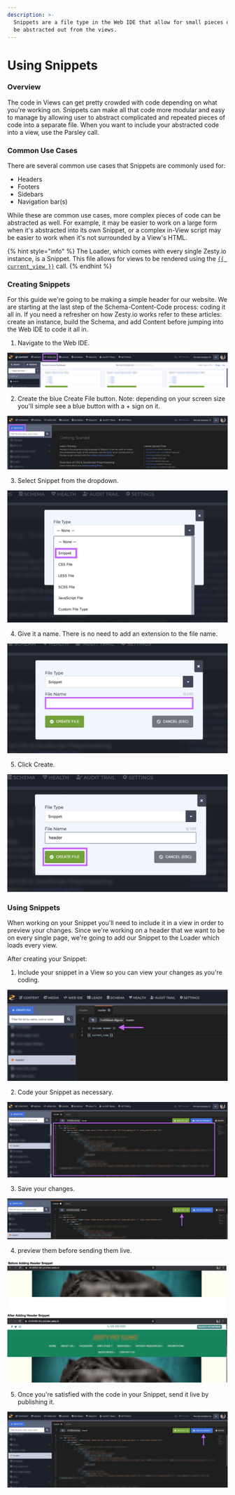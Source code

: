 ```yaml
---
description: >-
  Snippets are a file type in the Web IDE that allow for small pieces of code to
  be abstracted out from the views.
---
```


# Using Snippets

###  Overview 

The code in Views can get pretty crowded with code depending on what you're working on. Snippets can make all that code more modular and easy to manage by allowing user to abstract complicated and repeated pieces of code into a separate file. When you want to include your abstracted code into a view, use the Parsley  call. 

### Common Use Cases 

There are several common use cases that Snippets are commonly used for: 

* Headers 
* Footers 
* Sidebars 
* Navigation bar\(s\) 

While these are common use cases, more complex pieces of code can be abstracted as well. For example, it may be easier to work on a large form when it's abstracted into its own Snippet, or a complex in-View script may be easier to work when it's not surrounded by a View's HTML. 

{% hint style="info" %}
The Loader, which comes with every single Zesty.io instance, is a Snippet. This file allows for views to be rendered using the [`{{ current_view }}`](https://zesty.org/services/web-engine/introduction-to-parsley/parsley-index#current_view) call. 
{% endhint %}

### Creating Snippets 

For this guide we're going to be making a simple header for our website. We are starting at the last step of the Schema-Content-Code process: coding it all in. If you need a refresher on how Zesty.io works refer to these articles: create an instance, build the Schema, and add Content before jumping into the Web IDE to code it all in. 

1. Navigate to the Web IDE.

![Navigate to the Web IDE.](../.gitbook/assets/01-create-snippet-navigate-to-ide.png)

2. Create the blue Create File button. Note: depending on your screen size you'll simple see a blue button with a + sign on it.

![Create a new file.](../.gitbook/assets/02-create-snippet-blue-create-file-button.png)

3. Select Snippet from the dropdown.

![Select Snippet as your File Type.](../.gitbook/assets/03-create-snippet-select-snippet-from-dropdown.png)

4. Give it a name. There is no need to add an extension to the file name. 

![Give your snippet a name.](../.gitbook/assets/04-create-snippet-name-it.png)

5. Click Create.

![Click the green Create File button to create your file.](../.gitbook/assets/05-create-snippet-click-create-file.png)

### Using Snippets

When working on your Snippet you'll need to include it in a view in order to preview your changes. Since we're working on a header that we want to be on every single page, we're going to add our Snippet to the Loader which loads every view.

After creating your Snippet: 

1. Include your snippet in a View so you can view your changes as you're coding.

![Include your snippet in a view.](../.gitbook/assets/01-use-snip-include-in-view.png)

2. Code your Snippet as necessary.

![Add code to your snippet file.](../.gitbook/assets/02-use-snip-code-snippet-as-necessary.png)

3. Save your changes. 

![Save your changes.](../.gitbook/assets/03-use-snip-save-changes.png)

4. preview them before sending them live.

![Before and after adding the header snippet.](../.gitbook/assets/snippets-before-and-after.png)

5. Once you're satisfied with the code in your Snippet, send it live by publishing it.

![Publish your snippet once you&apos;re ready to go live.](../.gitbook/assets/05-use-snip-send-live.png)

